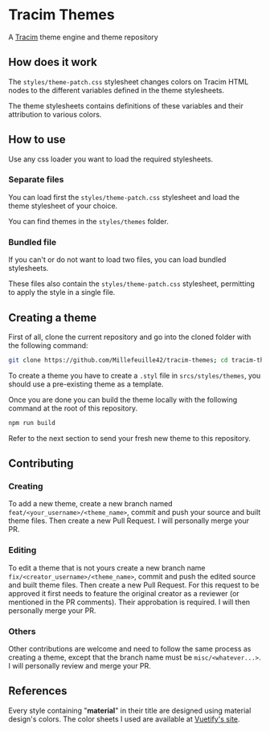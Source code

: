 # Tracim Themes

A [Tracim](https://github.com/tracim/tracim) theme engine and theme repository


## How does it work

The `styles/theme-patch.css` stylesheet changes colors on Tracim HTML nodes to the different variables defined in the theme stylesheets.

The theme stylesheets contains definitions of these variables and their attribution to various colors.


## How to use

Use any css loader you want to load the required stylesheets.

### Separate files

You can load first the `styles/theme-patch.css` stylesheet and load the theme stylesheet of your choice.

You can find themes in the `styles/themes` folder.

### Bundled file

If you can't or do not want to load two files, you can load bundled stylesheets.

These files also contain the `styles/theme-patch.css` stylesheet, permitting to apply the style in a single file.


## Creating a theme

First of all, clone the current repository and go into the cloned folder with the following command:
```bash
git clone https://github.com/Millefeuille42/tracim-themes; cd tracim-themes
```

To create a theme you have to create a `.styl` file in `srcs/styles/themes`, you should use a 
pre-existing theme as a template.

Once you are done you can build the theme locally with the following command at the root of this repository.
```bash
npm run build
```

Refer to the next section to send your fresh new theme to this repository.


## Contributing

### Creating

To add a new theme, create a new branch named `feat/<your_username>/<theme_name>`, commit and push your source and built
theme files. Then create a new Pull Request. I will personally merge your PR.

### Editing

To edit a theme that is not yours create a new branch name `fix/<creator_username>/<theme_name>`, commit and push the
edited source and built theme files. Then create a new Pull Request. For this request to be approved it first needs to
feature the original creator as a reviewer (or mentioned in the PR comments). Their approbation is required.
I will then personally merge your PR.

### Others

Other contributions are welcome and need to follow the same process as creating a theme, except that the branch name
must be `misc/<whatever...>`. I will personally review and merge your PR.


## References

Every style containing "**material**" in their title are designed using material design's colors.
The color sheets I used are available at [Vuetify's site](https://vuetifyjs.com/en/styles/colors/#material-colors).
